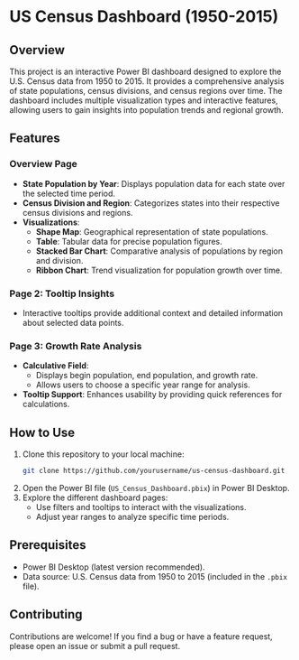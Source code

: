 # US Census Dashboard (1950-2015)

## Overview
This project is an interactive Power BI dashboard designed to explore the U.S. Census data from 1950 to 2015. It provides a comprehensive analysis of state populations, census divisions, and census regions over time. The dashboard includes multiple visualization types and interactive features, allowing users to gain insights into population trends and regional growth.

## Features
### Overview Page
- **State Population by Year**: Displays population data for each state over the selected time period.
- **Census Division and Region**: Categorizes states into their respective census divisions and regions.
- **Visualizations**:
  - **Shape Map**: Geographical representation of state populations.
  - **Table**: Tabular data for precise population figures.
  - **Stacked Bar Chart**: Comparative analysis of populations by region and division.
  - **Ribbon Chart**: Trend visualization for population growth over time.

### Page 2: Tooltip Insights
- Interactive tooltips provide additional context and detailed information about selected data points.

### Page 3: Growth Rate Analysis
- **Calculative Field**:
  - Displays begin population, end population, and growth rate.
  - Allows users to choose a specific year range for analysis.
- **Tooltip Support**: Enhances usability by providing quick references for calculations.

## How to Use
1. Clone this repository to your local machine:
   ```bash
   git clone https://github.com/yourusername/us-census-dashboard.git
   ```
2. Open the Power BI file (`US_Census_Dashboard.pbix`) in Power BI Desktop.
3. Explore the different dashboard pages:
   - Use filters and tooltips to interact with the visualizations.
   - Adjust year ranges to analyze specific time periods.

## Prerequisites
- Power BI Desktop (latest version recommended).
- Data source: U.S. Census data from 1950 to 2015 (included in the `.pbix` file).


## Contributing
Contributions are welcome! If you find a bug or have a feature request, please open an issue or submit a pull request.



